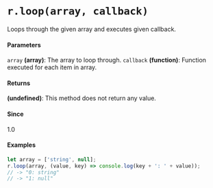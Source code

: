 # `r.loop(array, callback)`
Loops through the given array and executes given callback.

#### Parameters
`array` **(array)**: The array to loop through.
`callback` **(function)**: Function executed for each item in array.

#### Returns
**(undefined)**: This method does not return any value.

#### Since
1.0

#### Examples
```javascript
let array = ['string', null];
r.loop(array, (value, key) => console.log(key + ': ' + value));
// -> "0: string"
// -> "1: null"
```